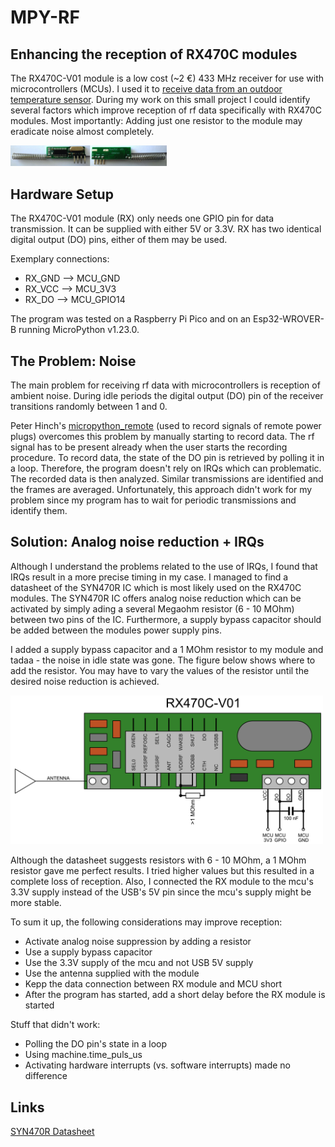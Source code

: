 # MPY-RF

## Enhancing the reception of RX470C modules

The RX470C-V01 module is a low cost (~2 €) 433 MHz receiver for use with microcontrollers (MCUs).
I used it to [receive data from an outdoor temperature sensor](https://github.com/de-dh/TP65-receiver-mpy/).
During my work on this small project I could identify several factors which improve reception of rf data specifically with RX470C modules.
Most importantly: Adding just one resistor to the module may eradicate noise almost completely.

<img src="img/RX_front_back.jpg" width="250" height="auto" />

## Hardware Setup
The RX470C-V01 module (RX) only needs one GPIO pin for data transmission.
It can be supplied with either 5V or 3.3V.
RX has two identical digital output (DO) pins, either of them may be used.


Exemplary connections:
- RX_GND --> MCU_GND
- RX_VCC --> MCU_3V3
- RX_DO  --> MCU_GPIO14


The program was tested on a Raspberry Pi Pico and on an Esp32-WROVER-B running MicroPython v1.23.0.

## The Problem: Noise
The main problem for receiving rf data with microcontrollers is reception of ambient noise.
During idle periods the digital output (DO) pin of the receiver transitions randomly between 1 and 0.


Peter Hinch's [micropython_remote](https://github.com/peterhinch/micropython_remote)  (used to record signals of remote power plugs) overcomes this problem by manually starting to record data.
The rf signal has to be present already when the user starts the recording procedure. 
To record data, the state of the DO pin is retrieved by polling it in a loop.
Therefore, the program doesn't rely on IRQs which can problematic.
The recorded data is then analyzed. Similar transmissions are identified and the frames are averaged.
Unfortunately, this approach didn't work for my problem since my program has to wait for periodic transmissions and identify them.

## Solution: Analog noise reduction + IRQs


Although I understand the problems related to the use of IRQs, I found that IRQs result in a more precise timing in my case.
I managed to find a datasheet of the SYN470R IC which is most likely used on the RX470C modules.
The SYN470R IC offers analog noise reduction which can be activated by simply ading a several Megaohm resistor (6 - 10 MOhm) between two pins of the IC.
Furthermore, a supply bypass capacitor should be added between the modules power supply pins.


I added a supply bypass capacitor and a 1 MOhm resistor to my module and tadaa - the noise in idle state was gone.
The figure below shows where to add the resistor. 
You may have to vary the values of the resistor until the desired noise reduction is achieved.


<img src="img/RX470C_modified.png" width="500" height="auto" />


Although the datasheet suggests resistors with 6 - 10 MOhm, a 1 MOhm resistor gave me perfect results.
I tried higher values but this resulted in a complete loss of reception.
Also, I connected the RX module to the mcu's 3.3V supply instead of the USB's 5V pin since the mcu's supply might be more stable.

To sum it up, the following considerations may improve reception:
- Activate analog noise suppression by adding a resistor
- Use a supply bypass capacitor
- Use the 3.3V supply of the mcu and not USB 5V supply
- Use the antenna supplied with the module
- Kepp the data connection between RX module and MCU short
- After the program has started, add a short delay before the RX module is started

Stuff that didn't work:
- Polling the DO pin's state in a loop
- Using machine.time_puls_us
- Activating hardware interrupts (vs. software interrupts) made no difference

## Links

[SYN470R Datasheet](https://img.ozdisan.com/ETicaret_Dosya/453934_1928180.pdf)
